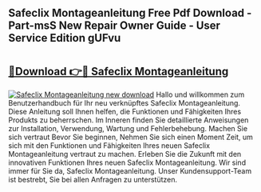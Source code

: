 ## Safeclix Montageanleitung Free Pdf Download - Part-msS New Repair Owner Guide - User Service Edition gUFvu

# <h2><a href="http://df6sdj.blite.top/?on=Safeclix+Montageanleitung">🔗Download 👉🔴 Safeclix Montageanleitung</a></h2>

[![Safeclix Montageanleitung new download](https://i.imgur.com/lujVjoI.png)](http://df6sdj.blite.top/?on=Safeclix+Montageanleitung)
Hallo und willkommen zum Benutzerhandbuch für Ihr neu verknüpftes Safeclix Montageanleitung. Diese Anleitung soll Ihnen helfen, die Funktionen und Fähigkeiten Ihres Produkts zu beherrschen. Im Inneren finden Sie detaillierte Anweisungen zur Installation, Verwendung, Wartung und Fehlerbehebung. Machen Sie sich vertraut Bevor Sie beginnen, Nehmen Sie sich einen Moment Zeit, um sich mit den Funktionen und Fähigkeiten Ihres neuen Safeclix Montageanleitung vertraut zu machen. Erleben Sie die Zukunft mit den innovativen Funktionen Ihres neuen Safeclix Montageanleitung. Wir sind immer für Sie da, Safeclix Montageanleitung. Unser Kundensupport-Team ist bestrebt, Sie bei allen Anfragen zu unterstützen.
